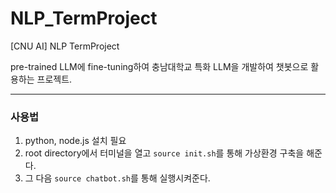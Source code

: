 # NLP_TermProject
[CNU AI] NLP TermProject

pre-trained LLM에 fine-tuning하여 충남대학교 특화 LLM을 개발하여 챗봇으로 활용하는 프로젝트.

---
### 사용법
1. python, node.js 설치 필요
2. root directory에서 터미널을 열고 ```source init.sh```를 통해 가상환경 구축을 해준다.
3. 그 다음 ```source chatbot.sh```를 통해 실행시켜준다.


